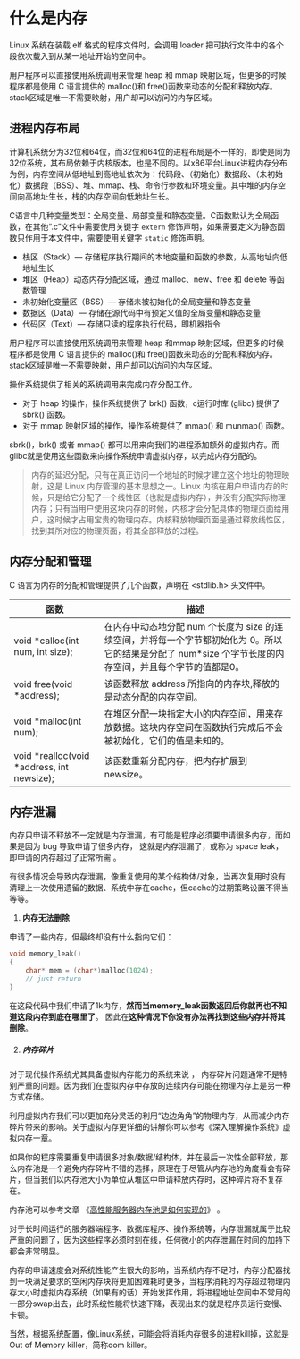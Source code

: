 # 什么是内存

Linux 系统在装载 elf 格式的程序文件时，会调用 loader 把可执行文件中的各个段依次载入到从某一地址开始的空间中。

用户程序可以直接使用系统调用来管理 heap 和 mmap 映射区域，但更多的时候程序都是使用 C 语言提供的 malloc()和 free()函数来动态的分配和释放内存。stack区域是唯一不需要映射，用户却可以访问的内存区域。

## 进程内存布局

计算机系统分为32位和64位，而32位和64位的进程布局是不一样的，即使是同为32位系统，其布局依赖于内核版本，也是不同的。以x86平台Linux进程内存分布为例，内存空间从低地址到高地址依次为：代码段、（初始化）数据段、（未初始化）数据段（BSS）、堆、mmap、栈、命令行参数和环境变量。其中堆的内存空间向高地址生长，栈的内存空间向低地址生长。

C语言中几种变量类型：全局变量、局部变量和静态变量。C函数默认为全局函数，在其他“.c”文件中需要使用关键字 `extern` 修饰声明，如果需要定义为静态函数只作用于本文件中，需要使用关键字 `static` 修饰声明。

- 栈区（Stack）— 存储程序执行期间的本地变量和函数的参数，从高地址向低地址生长
- 堆区（Heap）动态内存分配区域，通过 malloc、new、free 和 delete 等函数管理
- 未初始化变量区（BSS）— 存储未被初始化的全局变量和静态变量
- 数据区（Data）— 存储在源代码中有预定义值的全局变量和静态变量
- 代码区（Text）— 存储只读的程序执行代码，即机器指令

用户程序可以直接使用系统调用来管理 heap 和mmap 映射区域，但更多的时候程序都是使用 C 语言提供的 malloc()和 free()函数来动态的分配和释放内存。stack区域是唯一不需要映射，用户却可以访问的内存区域。

操作系统提供了相关的系统调用来完成内存分配工作。

- 对于 heap 的操作，操作系统提供了 brk() 函数，c运行时库 (glibc) 提供了 sbrk() 函数。
- 对于 mmap 映射区域的操作，操作系统提供了 mmap() 和 munmap() 函数。

sbrk()，brk() 或者 mmap() 都可以用来向我们的进程添加额外的虚拟内存。而glibc就是使用这些函数来向操作系统申请虚拟内存，以完成内存分配的。

> 内存的延迟分配，只有在真正访问一个地址的时候才建立这个地址的物理映射，这是 Linux 内存管理的基本思想之一。Linux 内核在用户申请内存的时候，只是给它分配了一个线性区（也就是虚拟内存），并没有分配实际物理内存；只有当用户使用这块内存的时候，内核才会分配具体的物理页面给用户，这时候才占用宝贵的物理内存。内核释放物理页面是通过释放线性区，找到其所对应的物理页面，将其全部释放的过程。

## 内存分配和管理

C 语言为内存的分配和管理提供了几个函数，声明在 <stdlib.h> 头文件中。

|  函数   | 描述  |
|  ----  | ----  |
| void *calloc(int num, int size);  | 在内存中动态地分配 num 个长度为 size 的连续空间，并将每一个字节都初始化为 0。所以它的结果是分配了 num*size 个字节长度的内存空间，并且每个字节的值都是0。 |
| void free(void *address);  | 该函数释放 address 所指向的内存块,释放的是动态分配的内存空间。 |
| void *malloc(int num);  | 在堆区分配一块指定大小的内存空间，用来存放数据。这块内存空间在函数执行完成后不会被初始化，它们的值是未知的。 |
| void *realloc(void *address, int newsize);  | 该函数重新分配内存，把内存扩展到 newsize。 |

## 内存泄漏

内存只申请不释放不一定就是内存泄漏，有可能是程序必须要申请很多内存，而如果是因为 bug 导致申请了很多内存， 这就是内存泄漏了，或称为 space leak，即申请的内存超过了正常所需 。

 有很多情况会导致内存泄漏，像重复使用的某个结构体/对象，当再次复用时没有清理上一次使用遗留的数据、系统中存在cache，但cache的过期策略设置不得当等等。 

1.  **内存无法删除**

申请了一些内存，但最终却没有什么指向它们：

```c
void memory_leak()
{
	char* mem = (char*)malloc(1024);
	// just return
}
```

 在这段代码中我们申请了1k内存，**然而当memory_leak函数返回后你就再也不知道这段内存到底在哪里了**。  因此在**这种情况下你没有办法再找到这些内存并将其删除**。 

2.  ##### **内存碎片**

 对于现代操作系统尤其具备虚拟内存能力的系统来说 ， 内存碎片问题通常不是特别严重的问题。因为我们在虚拟内存中存放的连续内存可能在物理内存上是另一种方式存储。

利用虚拟内存我们可以更加充分灵活的利用“边边角角”的物理内存，从而减少内存碎片带来的影响。关于虚拟内存更详细的讲解你可以参考《深入理解操作系统》虚拟内存一章。

 如果你的程序需要重复申请很多对象/数据/结构体，并在最后一次性全部释放，那么内存池是一个避免内存碎片不错的选择，原理在于尽管从内存池的角度看会有碎片，但当我们以内存池大小为单位从堆区中申请释放内存时，这种碎片将不复存在。 

内存池可以参考文章 《[高性能服务器内存池是如何实现的](http://mp.weixin.qq.com/s?__biz=Mzg4OTYzODM4Mw==&mid=2247485720&idx=1&sn=ea066dfd5df1edc180aca93c2a84f9a2&chksm=cfe99598f89e1c8e55511f187b8d5bb522abba817582f760d8124cf4b7d637a68121b4cc697a&scene=21#wechat_redirect)》 。

 对于长时间运行的服务器端程序、数据库程序、操作系统等，内存泄漏就属于比较严重的问题了，因为这些程序必须时刻在线，任何微小的内存泄漏在时间的加持下都会非常明显。 

内存的申请速度会对系统性能产生很大的影响，当系统内存不足时，内存分配器找到一块满足要求的空闲内存块将更加困难耗时更多，当程序消耗的内存超过物理内存大小时虚拟内存系统（如果有的话）开始发挥作用，将进程地址空间中不常用的一部分swap出去，此时系统性能将快速下降，表现出来的就是程序员运行变慢、卡顿。

当然，根据系统配置，像Linux系统，可能会将消耗内存很多的进程kill掉，这就是Out of Memory killer，简称oom killer。

